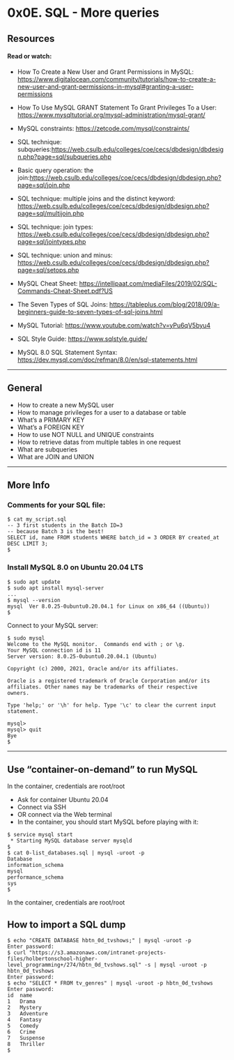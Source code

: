 # 0x0E. SQL - More queries


## Resources

#### Read or watch:
- How To Create a New User and Grant Permissions in MySQL: https://www.digitalocean.com/community/tutorials/how-to-create-a-new-user-and-grant-permissions-in-mysql#granting-a-user-permissions

- How To Use MySQL GRANT Statement To Grant Privileges To a User: https://www.mysqltutorial.org/mysql-administration/mysql-grant/

- MySQL constraints: https://zetcode.com/mysql/constraints/

- SQL technique: subqueries:https://web.csulb.edu/colleges/coe/cecs/dbdesign/dbdesign.php?page=sql/subqueries.php

- Basic query operation: the join:https://web.csulb.edu/colleges/coe/cecs/dbdesign/dbdesign.php?page=sql/join.php

- SQL technique: multiple joins and the distinct keyword: https://web.csulb.edu/colleges/coe/cecs/dbdesign/dbdesign.php?page=sql/multijoin.php

- SQL technique: join types: https://web.csulb.edu/colleges/coe/cecs/dbdesign/dbdesign.php?page=sql/jointypes.php

- SQL technique: union and minus: https://web.csulb.edu/colleges/coe/cecs/dbdesign/dbdesign.php?page=sql/setops.php

- MySQL Cheat Sheet: https://intellipaat.com/mediaFiles/2019/02/SQL-Commands-Cheat-Sheet.pdf?US

- The Seven Types of SQL Joins: https://tableplus.com/blog/2018/09/a-beginners-guide-to-seven-types-of-sql-joins.html

- MySQL Tutorial: https://www.youtube.com/watch?v=yPu6qV5byu4

- SQL Style Guide: https://www.sqlstyle.guide/

- MySQL 8.0 SQL Statement Syntax: https://dev.mysql.com/doc/refman/8.0/en/sql-statements.html

---

## General
- How to create a new MySQL user
- How to manage privileges for a user to a database or table
- What’s a PRIMARY KEY
- What’s a FOREIGN KEY
- How to use NOT NULL and UNIQUE constraints
- How to retrieve datas from multiple tables in one request
- What are subqueries
- What are JOIN and UNION

---

## More Info

### Comments for your SQL file:
```
$ cat my_script.sql
-- 3 first students in the Batch ID=3
-- because Batch 3 is the best!
SELECT id, name FROM students WHERE batch_id = 3 ORDER BY created_at DESC LIMIT 3;
$
```

### Install MySQL 8.0 on Ubuntu 20.04 LTS
```
$ sudo apt update
$ sudo apt install mysql-server
...
$ mysql --version
mysql  Ver 8.0.25-0ubuntu0.20.04.1 for Linux on x86_64 ((Ubuntu))
$
```

Connect to your MySQL server:
```
$ sudo mysql
Welcome to the MySQL monitor.  Commands end with ; or \g.
Your MySQL connection id is 11
Server version: 8.0.25-0ubuntu0.20.04.1 (Ubuntu)

Copyright (c) 2000, 2021, Oracle and/or its affiliates.

Oracle is a registered trademark of Oracle Corporation and/or its
affiliates. Other names may be trademarks of their respective
owners.

Type 'help;' or '\h' for help. Type '\c' to clear the current input statement.

mysql>
mysql> quit
Bye
$
```

---

## Use “container-on-demand” to run MySQL
In the container, credentials are root/root

- Ask for container Ubuntu 20.04
- Connect via SSH
- OR connect via the Web terminal
- In the container, you should start MySQL before playing with it:
```
$ service mysql start
 * Starting MySQL database server mysqld
$
$ cat 0-list_databases.sql | mysql -uroot -p
Database
information_schema
mysql
performance_schema
sys
$
```

In the container, credentials are root/root

## How to import a SQL dump
```
$ echo "CREATE DATABASE hbtn_0d_tvshows;" | mysql -uroot -p
Enter password:
$ curl "https://s3.amazonaws.com/intranet-projects-files/holbertonschool-higher-level_programming+/274/hbtn_0d_tvshows.sql" -s | mysql -uroot -p hbtn_0d_tvshows
Enter password:
$ echo "SELECT * FROM tv_genres" | mysql -uroot -p hbtn_0d_tvshows
Enter password:
id  name
1   Drama
2   Mystery
3   Adventure
4   Fantasy
5   Comedy
6   Crime
7   Suspense
8   Thriller
$
```

